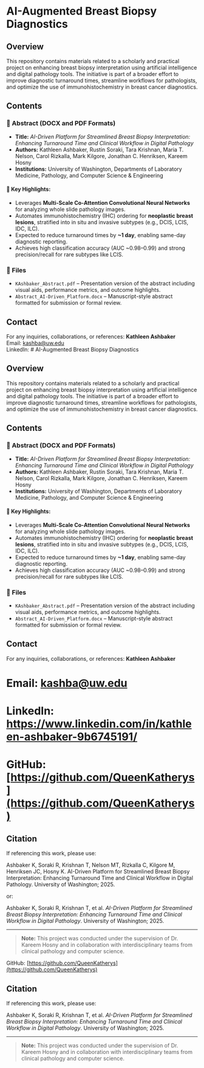 # AI-Augmented Breast Biopsy Diagnostics

## Overview
This repository contains materials related to a scholarly and practical project on enhancing breast biopsy interpretation using artificial intelligence and digital pathology tools. The initiative is part of a broader effort to improve diagnostic turnaround times, streamline workflows for pathologists, and optimize the use of immunohistochemistry in breast cancer diagnostics.

## Contents

### 📄 Abstract (DOCX and PDF Formats)
- **Title:** *AI-Driven Platform for Streamlined Breast Biopsy Interpretation: Enhancing Turnaround Time and Clinical Workflow in Digital Pathology*
- **Authors:** Kathleen Ashbaker, Rustin Soraki, Tara Krishnan, Maria T. Nelson, Carol Rizkalla, Mark Kilgore, Jonathan C. Henriksen, Kareem Hosny
- **Institutions:** University of Washington, Departments of Laboratory Medicine, Pathology, and Computer Science & Engineering

#### 🔹 Key Highlights:
- Leverages **Multi-Scale Co-Attention Convolutional Neural Networks** for analyzing whole slide pathology images.
- Automates immunohistochemistry (IHC) ordering for **neoplastic breast lesions**, stratified into in situ and invasive subtypes (e.g., DCIS, LCIS, IDC, ILC).
- Expected to reduce turnaround times by **~1 day**, enabling same-day diagnostic reporting.
- Achieves high classification accuracy (AUC ~0.98–0.99) and strong precision/recall for rare subtypes like LCIS.

### 📎 Files
- `KAshbaker_Abstract.pdf` – Presentation version of the abstract including visual aids, performance metrics, and outcome highlights.
- `Abstract_AI-Driven_Platform.docx` – Manuscript-style abstract formatted for submission or formal review.

## Contact
For any inquiries, collaborations, or references:
**Kathleen Ashbaker**  
Email: kashba@uw.edu  
LinkedIn: # AI-Augmented Breast Biopsy Diagnostics

## Overview
This repository contains materials related to a scholarly and practical project on enhancing breast biopsy interpretation using artificial intelligence and digital pathology tools. The initiative is part of a broader effort to improve diagnostic turnaround times, streamline workflows for pathologists, and optimize the use of immunohistochemistry in breast cancer diagnostics.

## Contents

### 📄 Abstract (DOCX and PDF Formats)
- **Title:** *AI-Driven Platform for Streamlined Breast Biopsy Interpretation: Enhancing Turnaround Time and Clinical Workflow in Digital Pathology*
- **Authors:** Kathleen Ashbaker, Rustin Soraki, Tara Krishnan, Maria T. Nelson, Carol Rizkalla, Mark Kilgore, Jonathan C. Henriksen, Kareem Hosny
- **Institutions:** University of Washington, Departments of Laboratory Medicine, Pathology, and Computer Science & Engineering

#### 🔹 Key Highlights:
- Leverages **Multi-Scale Co-Attention Convolutional Neural Networks** for analyzing whole slide pathology images.
- Automates immunohistochemistry (IHC) ordering for **neoplastic breast lesions**, stratified into in situ and invasive subtypes (e.g., DCIS, LCIS, IDC, ILC).
- Expected to reduce turnaround times by **~1 day**, enabling same-day diagnostic reporting.
- Achieves high classification accuracy (AUC ~0.98–0.99) and strong precision/recall for rare subtypes like LCIS.

### 📎 Files
- `KAshbaker_Abstract.pdf` – Presentation version of the abstract including visual aids, performance metrics, and outcome highlights.
- `Abstract_AI-Driven_Platform.docx` – Manuscript-style abstract formatted for submission or formal review.

## Contact
For any inquiries, collaborations, or references:
**Kathleen Ashbaker**  
# Email: kashba@uw.edu 
# LinkedIn: https://www.linkedin.com/in/kathleen-ashbaker-9b6745191/  
# GitHub: [https://github.com/QueenKatherys](https://github.com/QueenKatherys)

## Citation
If referencing this work, please use:

Ashbaker K, Soraki R, Krishnan T, Nelson MT, Rizkalla C, Kilgore M, Henriksen JC, Hosny K. AI-Driven Platform for Streamlined Breast Biopsy Interpretation: Enhancing Turnaround Time and Clinical Workflow in Digital Pathology. University of Washington; 2025.

or: 

Ashbaker K, Soraki R, Krishnan T, et al. *AI-Driven Platform for Streamlined Breast Biopsy Interpretation: Enhancing Turnaround Time and Clinical Workflow in Digital Pathology*. University of Washington; 2025.

---

> **Note:** This project was conducted under the supervision of Dr. Kareem Hosny and in collaboration with interdisciplinary teams from clinical pathology and computer science.

  
GitHub: [https://github.com/QueenKatherys](https://github.com/QueenKatherys)

## Citation
If referencing this work, please use:

Ashbaker K, Soraki R, Krishnan T, et al. *AI-Driven Platform for Streamlined Breast Biopsy Interpretation: Enhancing Turnaround Time and Clinical Workflow in Digital Pathology*. University of Washington; 2025.

---

> **Note:** This project was conducted under the supervision of Dr. Kareem Hosny and in collaboration with interdisciplinary teams from clinical pathology and computer science.

